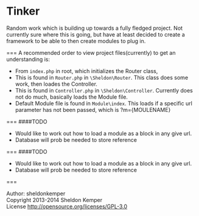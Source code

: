 Tinker
======

Random work which is building up towards a fully fledged project.
Not currently sure where this is going, but have at least decided to create a framework to be able to then create modules to plug in.

===
A recommended order to view project files(currently) to get an understanding is:  
  *  From `index.php` in root, which initializes the Router class,  
  *  This is found in `Router.php` in `\Sheldon\Router`. This class does some work, then loades the Controller.  
  *  This is found in `Controller.php` in `\Sheldon\Controller`. Currently does not do much, basically loads the Module file.  
  *  Default Module file is found in `Module\index`. This loads if a specific url parameter has not been passed, which is ?m={MOULENAME}

===
####TODO
  *  Would like to work out how to load a module as a block in any give url. 
  *  Database will prob be needed to store reference



===
####TODO
  *  Would like to work out how to load a module as a block in any give url. 
  *  Database will prob be needed to store reference


 
===

Author: sheldonkemper  
Copyright 2013-2014 Sheldon Kemper  
License http://opensource.org/licenses/GPL-3.0



